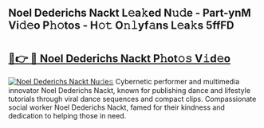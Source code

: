 ## Noel Dederichs Nackt L𝚎a𝚔ed N𝚞𝚍e - Part-ynM Vi𝚍𝚎o P𝚑𝚘tos - H𝚘𝚝 O𝚗𝚕yf𝚊ns L𝚎a𝚔s 5ffFD

# <h2><a href="http://kf4w3u.oniu.top/?m=Noel+Dederichs+Nackt">🔗👉 🔴 Noel Dederichs Nackt P𝚑ot𝚘𝚜 V𝚒d𝚎o</a></h2>

[![Noel Dederichs Nackt Nu𝚍e𝚜](https://i.imgur.com/0qMVB7G.gif)](http://kf4w3u.oniu.top/?m=Noel+Dederichs+Nackt)
Cybernetic performer and multimedia innovator Noel Dederichs Nackt, known for publishing dance and lifestyle tutorials through viral dance sequences and compact clips. Compassionate social worker Noel Dederichs Nackt, famed for their kindness and dedication to helping those in need.  
